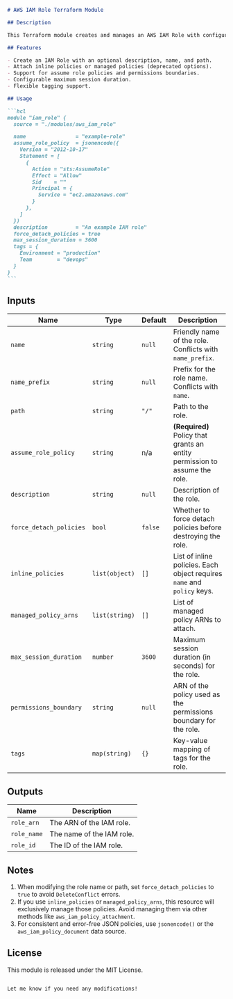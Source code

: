 ````markdown
# AWS IAM Role Terraform Module

## Description

This Terraform module creates and manages an AWS IAM Role with configurable parameters such as name, path, assume role policy, tags, and more. It also allows you to manage inline and managed policies associated with the role.

## Features

- Create an IAM Role with an optional description, name, and path.
- Attach inline policies or managed policies (deprecated options).
- Support for assume role policies and permissions boundaries.
- Configurable maximum session duration.
- Flexible tagging support.

## Usage

```hcl
module "iam_role" {
  source = "./modules/aws_iam_role"

  name                = "example-role"
  assume_role_policy  = jsonencode({
    Version = "2012-10-17"
    Statement = [
      {
        Action = "sts:AssumeRole"
        Effect = "Allow"
        Sid    = ""
        Principal = {
          Service = "ec2.amazonaws.com"
        }
      },
    ]
  })
  description         = "An example IAM role"
  force_detach_policies = true
  max_session_duration = 3600
  tags = {
    Environment = "production"
    Team        = "devops"
  }
}
```
````

## Inputs

| Name                    | Type           | Default | Description                                                                |
| ----------------------- | -------------- | ------- | -------------------------------------------------------------------------- |
| `name`                  | `string`       | `null`  | Friendly name of the role. Conflicts with `name_prefix`.                   |
| `name_prefix`           | `string`       | `null`  | Prefix for the role name. Conflicts with `name`.                           |
| `path`                  | `string`       | `"/"`   | Path to the role.                                                          |
| `assume_role_policy`    | `string`       | n/a     | **(Required)** Policy that grants an entity permission to assume the role. |
| `description`           | `string`       | `null`  | Description of the role.                                                   |
| `force_detach_policies` | `bool`         | `false` | Whether to force detach policies before destroying the role.               |
| `inline_policies`       | `list(object)` | `[]`    | List of inline policies. Each object requires `name` and `policy` keys.    |
| `managed_policy_arns`   | `list(string)` | `[]`    | List of managed policy ARNs to attach.                                     |
| `max_session_duration`  | `number`       | `3600`  | Maximum session duration (in seconds) for the role.                        |
| `permissions_boundary`  | `string`       | `null`  | ARN of the policy used as the permissions boundary for the role.           |
| `tags`                  | `map(string)`  | `{}`    | Key-value mapping of tags for the role.                                    |

## Outputs

| Name        | Description               |
| ----------- | ------------------------- |
| `role_arn`  | The ARN of the IAM role.  |
| `role_name` | The name of the IAM role. |
| `role_id`   | The ID of the IAM role.   |

## Notes

1. When modifying the role name or path, set `force_detach_policies` to `true` to avoid `DeleteConflict` errors.
2. If you use `inline_policies` or `managed_policy_arns`, this resource will exclusively manage those policies. Avoid managing them via other methods like `aws_iam_policy_attachment`.
3. For consistent and error-free JSON policies, use `jsonencode()` or the `aws_iam_policy_document` data source.

## License

This module is released under the MIT License.

```

Let me know if you need any modifications!
```
